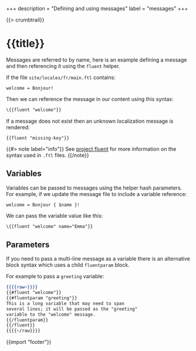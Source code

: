 +++
description = "Defining and using messages"
label = "messages"
+++

{{> crumbtrail}}

# {{title}}

Messages are referred to by name, here is an example defining a message and then referencing it using the `fluent` helper.

If the file `site/locales/fr/main.ftl` contains:

```text
welcome = Bonjour!
```

Then we can reference the message in our content using this syntax:

```handlebars
\{{fluent "welcome"}}
```

If a message does not exist then an unknown localization message is rendered:

```text
{{fluent "missing-key"}}
```

{{#> note label="info"}}
See [project fluent][] for more information on the syntax used in `.ftl` files.
{{/note}}

## Variables

Variables can be passed to messages using the helper hash parameters. For example, if we update the message file to include a variable reference:

```text
welcome = Bonjour { $name }!
```

We can pass the variable value like this:

```handlebars
\{{fluent "welcome" name="Emma"}}
```

## Parameters

If you need to pass a multi-line message as a variable there is an alternative block syntax which uses a child `fluentparam` block.

For example to pass a `greeting` variable:

```handlebars
{{{{raw~}}}}
{{#fluent "welcome"}}
{{#fluentparam "greeting"}}
This is a long variable that may need to span
several lines; it will be passed as the "greeting"
variable to the "welcome" message.
{{/fluentparam}}
{{/fluent}}
{{{{~/raw}}}}
```

{{import "footer"}}

[project fluent]: https://www.projectfluent.org/
